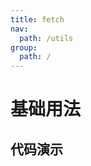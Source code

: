 ```yaml
---
title: fetch
nav:
  path: /utils
group:
  path: /
---
```


# 基础用法



## 代码演示

<code src="./demo/demo1.tsx" />


